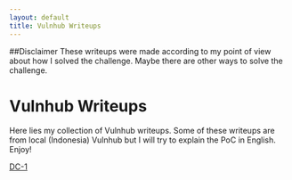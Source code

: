 ```yaml
---
layout: default
title: Vulnhub Writeups
---
```

##Disclaimer
These writeups were made according to my point of view about how I solved the challenge. Maybe there are other ways to solve the challenge.
# Vulnhub Writeups
Here lies my collection of Vulnhub writeups. Some of these writeups are from local (Indonesia) Vulnhub but I will try to explain the PoC in English.
<br>
Enjoy!<br>

[DC-1](https://arkangels.github.io/vulnhub/)
